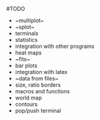 #TODO

* ~multiplot~
* ~splot~
* terminals
* statistics
* integration with other programs
* heat maps
* ~fits~
* bar plots
* integration with latex
* ~data from files~
* size, ratio borders
* macros and functions
* world map
* contours
* pop/push terminal
